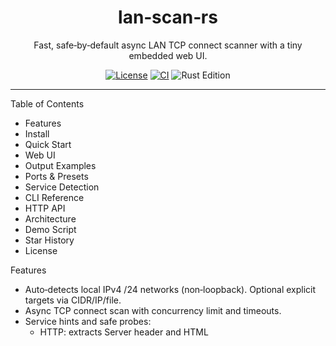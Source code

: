 <h1 align="center">lan‑scan‑rs</h1>

<p align="center">
  Fast, safe‑by‑default async LAN TCP connect scanner with a tiny embedded web UI.
</p>

<p align="center">
  <a href="LICENSE"><img alt="License" src="https://img.shields.io/badge/License-MIT-yellow.svg"></a>
  <a href="https://github.com/thomas0903/lan-scan-rs/actions/workflows/ci.yml"><img alt="CI" src="https://github.com/thomas0903/lan-scan-rs/actions/workflows/ci.yml/badge.svg"></a>
  <img alt="Rust Edition" src="https://img.shields.io/badge/Rust-2021-orange">
</p>

---

Table of Contents
- Features
- Install
- Quick Start
- Web UI
- Output Examples
- Ports & Presets
- Service Detection
- CLI Reference
- HTTP API
- Architecture
- Demo Script
- Star History
- License

Features
- Auto‑detects local IPv4 /24 networks (non‑loopback). Optional explicit targets via CIDR/IP/file.
- Async TCP connect scan with concurrency limit and timeouts.
- Service hints and safe probes:
  - HTTP: extracts Server header and HTML <title>
  - SSH: reads SSH identification banner
  - TLS: summarizes certificate (subject/issuer/expiry)
  - Redis (opt‑in): PING → PONG
- Outputs pretty CLI table and JSON (when --output is provided).
- Embedded web UI with Quick preset, Skip DNS (53), Redis toggle, Start/Stop, and ETA.

Install
```bash
# 1) Install Rust (if needed)
curl --proto '=https' --tlsv1.2 -sSf https://sh.rustup.rs | sh

# 2) Build release binary
cargo build --release

# 3) Show help
./target/release/lan-scan-rs --help
```

Quick Start
```bash
# Localhost demo (fast)
./target/release/lan-scan-rs --targets 127.0.0.1 --timeout-ms 300 --output demo.json

# Autodetect local /24s with quick preset (smaller ports + faster timeouts)
./target/release/lan-scan-rs --quick --timeout-ms 300

# Exclude noisy ports (e.g., DNS/53) and enable Redis probe
./target/release/lan-scan-rs --quick --exclude-ports 53 --probe-redis

# Use custom ports file
./target/release/lan-scan-rs --ports ports.txt --concurrency 800 --timeout-ms 300 --output results.json
```

Web UI
```bash
./target/release/lan-scan-rs --serve-ui --bind 127.0.0.1:8080
# open http://127.0.0.1:8080
```
UI highlights:
- Quick scan preset and Skip DNS (53) toggle
- Optional Redis PING probe
- Start/Stop buttons and ETA (based on recent scan rate)
- Progress polling and results table (IP, port, service, latency, banner)

Output Examples
- CLI table (example):
```
Open ports: 4 (scanned: 4)
ip         port  service  latency_ms  banner
---------  ----  -------  ----------  ------------------------------------------------------------
127.0.0.1  2222  ssh               3  SSH-2.0-OpenSSH_9.8\r\n
127.0.0.1  8443  https             0  TLS: subject_cn=localhost, issuer_cn=localhost, not_after=...
127.0.0.1  6379  redis             3  redis PONG
127.0.0.1  8080  http              3  HTTP server=SimpleHTTP/0.6 Python/3.12, title="Directory ..."
```

- JSON (see examples/sample-output.json):
```json
{
  "scanned_total": 4,
  "scanned_done": 4,
  "open_count": 4,
  "entries": [
    { "ip": "127.0.0.1", "port": 2222, "service": "ssh",   "banner": "SSH-2.0-OpenSSH_9.8\r\n", ... },
    { "ip": "127.0.0.1", "port": 8443, "service": "https", "banner": "TLS: subject_cn=localhost, issuer_cn=...", ... },
    { "ip": "127.0.0.1", "port": 6379, "service": "redis", "banner": "redis PONG", ... },
    { "ip": "127.0.0.1", "port": 8080, "service": "http",  "banner": "HTTP server=SimpleHTTP/0.6 ...", ... }
  ]
}
```

Ports & Presets
- ports.txt format: one port or inclusive range per line; `#` comments allowed.
  ```
  22
  80
  8000-8010
  # comments are fine
  ```
- Defaults:
  - default_ports: expanded list of common infra/web/DB/queue/management ports.
  - quick_ports: smaller, high‑signal subset used by the Quick preset.
  - Exclude specific ports with `--exclude-ports "53,135-139"` (or UI toggle for DNS/53).

Service Detection
- HTTP: GET / with target Host header; extracts Server header and HTML `<title>`.
- TLS: client handshake (common TLS ports); extracts certificate subject/issuer/not_after.
- SSH: reads SSH identification banner.
- Redis (opt‑in): PING → `+PONG`.

CLI Reference
```text
--targets <CIDR|IP|file>   CIDR/IP list or file (comments supported)
--ports <path>             Ports file (one port/range per line)
--concurrency <n>          Max in‑flight sockets (default 1000)
--timeout-ms <n>           Connect timeout in ms (default 400; Quick may clamp to 250)
--output <path>            Write results JSON (pretty)
--serve-ui                 Start embedded UI server
--bind <addr:port>         UI bind address (default 127.0.0.1:8080)
--probe-redis              Enable Redis PING detection (6379)
--quick                    Use smaller port set + faster timeouts
--exclude-ports <list>     Skip ports (comma and ranges, e.g., 53,135-139)
```

HTTP API
```http
POST /api/scan
{ "targets": ["CIDR|IP", ...], "ports": [u16], "exclude_ports": [u16], "concurrency": n, "timeout_ms": n, "probe_redis": bool, "quick": bool }

GET /api/status
{ "total": N, "scanned": M, "open": K, "state": "idle|running|done" }

GET /api/results
// last ScanResults JSON

POST /api/cancel
// cancels an in‑progress scan
```

Architecture
```text
src/
  main.rs      # CLI + wiring; starts web UI when requested
  ports.rs     # ports loader/parser; defaults + quick preset
  netdetect.rs # local /24 detection; CIDR expansion
  scanner.rs   # async connect, timeouts, safe probes, progress
  server.rs    # axum API (/scan, /status, /results, /cancel) + static UI
  types.rs     # ScanEntry / ScanResults (serde)
ui/            # index.html, app.js, style.css
```

Demo Script
```bash
./example-run.sh
# Spins up HTTP/TLS/Redis/SSH-like services, runs the scanner, prints results, and cleans up.
```

Star History

[![Star History Chart](https://api.star-history.com/svg?repos=thomas0903/lan-scan-rs&type=Date)](https://star-history.com/#thomas0903/lan-scan-rs&Date)

License
- MIT — see [LICENSE](LICENSE).

License
- MIT — see LICENSE for details.
